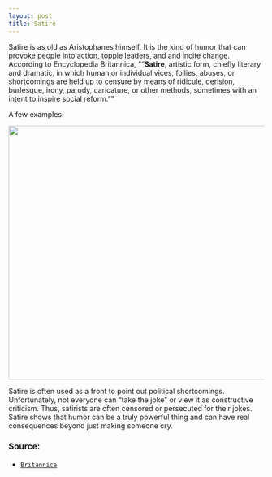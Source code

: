 ```yaml
---
layout: post
title: Satire
---
```


<p>Satire is as old as Aristophanes himself. It is the kind of humor that can provoke people into action, topple leaders, and and incite change. According to Encyclopedia Britannica, <q>“<b>Satire</b>, artistic form, chiefly literary and dramatic, in which human or individual vices, follies, abuses, or shortcomings are held up to censure by means of ridicule, derision, burlesque, irony, parody, caricature, or other methods, sometimes with an intent to inspire social reform.”</q></p>

<p>A few examples:</p>
<a href="url"><img src="https://actamu.github.io/laughing-aggies/public/images/satire-photo-examples.png" height="500" width="600" ></a>

<p>Satire is often used as a front to point out political shortcomings. Unfortunately, not everyone can “take the joke” or view it as constructive criticism. Thus, satirists are often censored or persecuted for their jokes. Satire shows that humor can be a truly powerful thing and can have real consequences beyond just making someone cry.</p>

### Source:
<ul>
  <li><a href="https://www.britannica.com/art/satire"><code class="highlighter-rouge">Britannica</code></a></li>
</ul>
